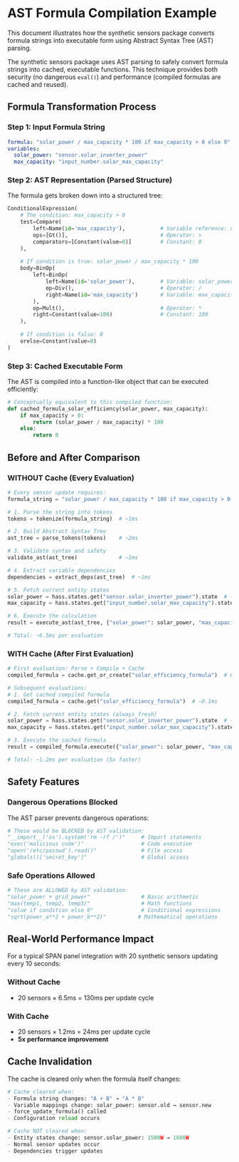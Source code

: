 # AST Formula Compilation Example

This document illustrates how the synthetic sensors package converts formula strings into executable form using Abstract Syntax Tree (AST) parsing.

The synthetic sensors package uses AST parsing to safely convert formula strings into cached, executable functions.
This technique provides both security (no dangerous `eval()`) and performance (compiled formulas are cached and reused).

## Formula Transformation Process

### Step 1: Input Formula String

```yaml
formula: "solar_power / max_capacity * 100 if max_capacity > 0 else 0"
variables:
  solar_power: "sensor.solar_inverter_power"
  max_capacity: "input_number.solar_max_capacity"
```

### Step 2: AST Representation (Parsed Structure)

The formula gets broken down into a structured tree:

```python
ConditionalExpression(
    # The condition: max_capacity > 0
    test=Compare(
        left=Name(id='max_capacity'),           # Variable reference: max_capacity
        ops=[Gt()],                             # Operator: >
        comparators=[Constant(value=0)]         # Constant: 0
    ),
    
    # If condition is true: solar_power / max_capacity * 100
    body=BinOp(
        left=BinOp(
            left=Name(id='solar_power'),        # Variable: solar_power
            op=Div(),                           # Operator: /
            right=Name(id='max_capacity')       # Variable: max_capacity
        ),
        op=Mult(),                              # Operator: *
        right=Constant(value=100)               # Constant: 100
    ),
    
    # If condition is false: 0
    orelse=Constant(value=0)
)
```

### Step 3: Cached Executable Form

The AST is compiled into a function-like object that can be executed efficiently:

```python
# Conceptually equivalent to this compiled function:
def cached_formula_solar_efficiency(solar_power, max_capacity):
    if max_capacity > 0:
        return (solar_power / max_capacity) * 100
    else:
        return 0
```

## Before and After Comparison

### WITHOUT Cache (Every Evaluation)

```python
# Every sensor update requires:
formula_string = "solar_power / max_capacity * 100 if max_capacity > 0 else 0"

# 1. Parse the string into tokens
tokens = tokenize(formula_string)  # ~1ms

# 2. Build Abstract Syntax Tree
ast_tree = parse_tokens(tokens)    # ~2ms

# 3. Validate syntax and safety
validate_ast(ast_tree)             # ~1ms

# 4. Extract variable dependencies
dependencies = extract_deps(ast_tree)  # ~1ms

# 5. Fetch current entity states
solar_power = hass.states.get("sensor.solar_inverter_power").state  # ~0.5ms
max_capacity = hass.states.get("input_number.solar_max_capacity").state  # ~0.5ms

# 6. Execute the calculation
result = execute_ast(ast_tree, {"solar_power": solar_power, "max_capacity": max_capacity})  # ~0.5ms

# Total: ~6.5ms per evaluation
```

### WITH Cache (After First Evaluation)

```python
# First evaluation: Parse + Compile + Cache
compiled_formula = cache.get_or_create("solar_efficiency_formula")  # One-time ~6ms

# Subsequent evaluations:
# 1. Get cached compiled formula
compiled_formula = cache.get("solar_efficiency_formula")  # ~0.1ms

# 2. Fetch current entity states (always fresh)
solar_power = hass.states.get("sensor.solar_inverter_power").state  # ~0.5ms
max_capacity = hass.states.get("input_number.solar_max_capacity").state  # ~0.5ms

# 3. Execute the cached formula
result = compiled_formula.execute({"solar_power": solar_power, "max_capacity": max_capacity})  # ~0.1ms

# Total: ~1.2ms per evaluation (5x faster)
```

## Safety Features

### Dangerous Operations Blocked

The AST parser prevents dangerous operations:

```python
# These would be BLOCKED by AST validation:
"__import__('os').system('rm -rf /')"     # Import statements
"exec('malicious code')"                  # Code execution
"open('/etc/passwd').read()"              # File access
"globals()['secret_key']"                 # Global access
```

### Safe Operations Allowed

```python
# These are ALLOWED by AST validation:
"solar_power + grid_power"                # Basic arithmetic
"max(temp1, temp2, temp3)"                # Math functions  
"value if condition else 0"               # Conditional expressions
"sqrt(power_a**2 + power_b**2)"          # Mathematical operations
```

## Real-World Performance Impact

For a typical SPAN panel integration with 20 synthetic sensors updating every 10 seconds:

### Without Cache

- 20 sensors × 6.5ms = 130ms per update cycle

### With Cache

- 20 sensors × 1.2ms = 24ms per update cycle
- **5x performance improvement**

## Cache Invalidation

The cache is cleared only when the formula itself changes:

```python
# Cache cleared when:
- Formula string changes: "A + B" → "A * B"
- Variable mappings change: solar_power: sensor.old → sensor.new  
- force_update_formula() called
- Configuration reload occurs

# Cache NOT cleared when:
- Entity states change: sensor.solar_power: 1500W → 1600W
- Normal sensor updates occur
- Dependencies trigger updates
```
